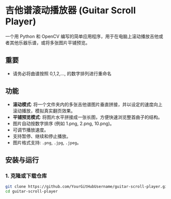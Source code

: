 # 吉他谱滚动播放器 (Guitar Scroll Player)

一个用 Python 和 OpenCV 编写的简单应用程序，用于在电脑上滚动播放吉他或者其他乐器乐谱，或将多张图片平铺预览。

## 重要
*   请务必将曲谱按照 0,1,2,..., 的数字排列进行重命名


## 功能

*   **滚动模式**: 将一个文件夹内的多张吉他谱图片垂直拼接，并以设定的速度向上滚动播放，模拟真实翻页效果。
*   **平铺预览模式**: 将图片水平拼接成一张长图，方便快速浏览整首曲子的结构。
*   图片自动按数字排序 (例如 1.png, 2.png, 10.png)。
*   可调节播放速度。
*   支持暂停、继续和停止播放。
*   图片格式支持: `.png`, `.jpg`, `.jpeg`。

## 安装与运行

### 1. 克隆或下载仓库

```bash
git clone https://github.com/YourGitHubUsername/guitar-scroll-player.git
cd guitar-scroll-player